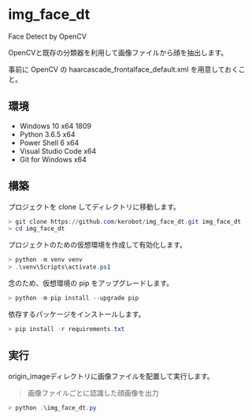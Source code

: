 # img_face_dt

Face Detect by OpenCV

OpenCVと既存の分類器を利用して画像ファイルから顔を抽出します。

事前に OpenCV の haarcascade_frontalface_default.xml を用意しておくこと。

## 環境

* Windows 10 x64 1809
* Python 3.6.5 x64
* Power Shell 6 x64
* Visual Studio Code x64
* Git for Windows x64

## 構築

プロジェクトを clone してディレクトリに移動します。

```powershell
> git clone https://github.com/kerobot/img_face_dt.git img_face_dt
> cd img_face_dt
```

プロジェクトのための仮想環境を作成して有効化します。

```powershell
> python -m venv venv
> .\venv\Scripts\activate.ps1
```

念のため、仮想環境の pip をアップグレードします。

```powershell
> python -m pip install --upgrade pip
```

依存するパッケージをインストールします。

```powershell
> pip install -r requirements.txt
```

## 実行

origin_imageディレクトリに画像ファイルを配置して実行します。

> 画像ファイルごとに認識した顔画像を出力

```powershell
> python .\img_face_dt.py
```
